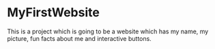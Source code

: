 # MyFirstWebsite
This is a project which is going to be a website which has my name, my picture, fun facts about me and interactive buttons.
